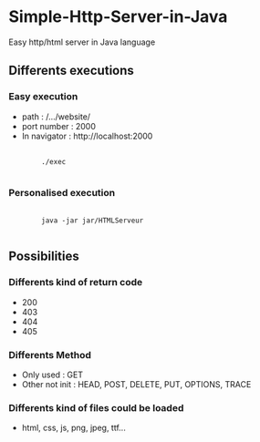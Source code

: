 # Simple-Http-Server-in-Java

Easy http/html server in Java language

## Differents executions

### Easy execution

- path : /.../website/
- port number : 2000
- In navigator : http://localhost:2000

<pre>
    <code>
        ./exec
    </code>
</pre>

### Personalised execution

<pre>
    <code>
        java -jar jar/HTMLServeur <absolute path> <port number>
    </code>
</pre>

## Possibilities

### Differents kind of return code
- 200
- 403
- 404
- 405

### Differents Method
- Only used : GET
- Other not init : HEAD, POST, DELETE, PUT, OPTIONS, TRACE

### Differents kind of files could be loaded
- html, css, js, png, jpeg, ttf...

